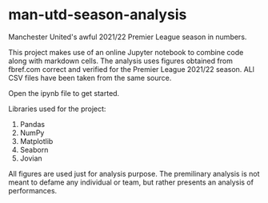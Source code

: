 # man-utd-season-analysis
Manchester United's awful 2021/22 Premier League season in numbers. 

This project makes use of an online Jupyter notebook to combine code along with markdown cells. 
The analysis uses figures obtained from fbref.com correct and verified for the Premier League 2021/22 season. ALl CSV files have been taken from the same source.

Open the ipynb file to get started. 

Libraries used for the project:
1. Pandas
2. NumPy
3. Matplotlib
4. Seaborn
5. Jovian

All figures are used just for analysis purpose. The premilinary analysis is not meant to defame any individual or team, but rather presents an analysis of performances.
